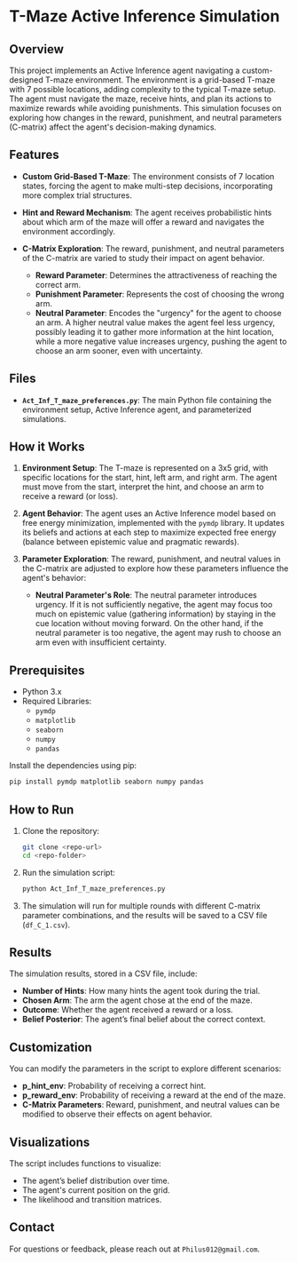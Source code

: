 # T-Maze Active Inference Simulation

## Overview
This project implements an Active Inference agent navigating a custom-designed T-maze environment. The environment is a grid-based T-maze with 7 possible locations, adding complexity to the typical T-maze setup. The agent must navigate the maze, receive hints, and plan its actions to maximize rewards while avoiding punishments. This simulation focuses on exploring how changes in the reward, punishment, and neutral parameters (C-matrix) affect the agent's decision-making dynamics.

## Features
- **Custom Grid-Based T-Maze**: The environment consists of 7 location states, forcing the agent to make multi-step decisions, incorporating more complex trial structures.
- **Hint and Reward Mechanism**: The agent receives probabilistic hints about which arm of the maze will offer a reward and navigates the environment accordingly.
- **C-Matrix Exploration**: The reward, punishment, and neutral parameters of the C-matrix are varied to study their impact on agent behavior.
  
  - **Reward Parameter**: Determines the attractiveness of reaching the correct arm.
  - **Punishment Parameter**: Represents the cost of choosing the wrong arm.
  - **Neutral Parameter**: Encodes the "urgency" for the agent to choose an arm. A higher neutral value makes the agent feel less urgency, possibly leading it to gather more information at the hint location, while a more negative value increases urgency, pushing the agent to choose an arm sooner, even with uncertainty.

## Files
- **`Act_Inf_T_maze_preferences.py`**: The main Python file containing the environment setup, Active Inference agent, and parameterized simulations.

## How it Works
1. **Environment Setup**: The T-maze is represented on a 3x5 grid, with specific locations for the start, hint, left arm, and right arm. The agent must move from the start, interpret the hint, and choose an arm to receive a reward (or loss).
   
2. **Agent Behavior**: The agent uses an Active Inference model based on free energy minimization, implemented with the `pymdp` library. It updates its beliefs and actions at each step to maximize expected free energy (balance between epistemic value and pragmatic rewards).

3. **Parameter Exploration**: The reward, punishment, and neutral values in the C-matrix are adjusted to explore how these parameters influence the agent's behavior:
   - **Neutral Parameter's Role**: The neutral parameter introduces urgency. If it is not sufficiently negative, the agent may focus too much on epistemic value (gathering information) by staying in the cue location without moving forward. On the other hand, if the neutral parameter is too negative, the agent may rush to choose an arm even with insufficient certainty.

## Prerequisites
- Python 3.x
- Required Libraries:
  - `pymdp`
  - `matplotlib`
  - `seaborn`
  - `numpy`
  - `pandas`

Install the dependencies using pip:
```bash
pip install pymdp matplotlib seaborn numpy pandas
```

## How to Run
1. Clone the repository:
    ```bash
    git clone <repo-url>
    cd <repo-folder>
    ```

2. Run the simulation script:
    ```bash
    python Act_Inf_T_maze_preferences.py
    ```

3. The simulation will run for multiple rounds with different C-matrix parameter combinations, and the results will be saved to a CSV file (`df_C_1.csv`).

## Results
The simulation results, stored in a CSV file, include:
- **Number of Hints**: How many hints the agent took during the trial.
- **Chosen Arm**: The arm the agent chose at the end of the maze.
- **Outcome**: Whether the agent received a reward or a loss.
- **Belief Posterior**: The agent’s final belief about the correct context.

## Customization
You can modify the parameters in the script to explore different scenarios:
- **p_hint_env**: Probability of receiving a correct hint.
- **p_reward_env**: Probability of receiving a reward at the end of the maze.
- **C-Matrix Parameters**: Reward, punishment, and neutral values can be modified to observe their effects on agent behavior.

## Visualizations
The script includes functions to visualize:
- The agent’s belief distribution over time.
- The agent's current position on the grid.
- The likelihood and transition matrices.

## Contact
For questions or feedback, please reach out at `Philus012@gmail.com`.

